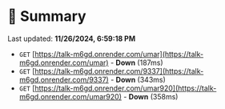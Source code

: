 # 📖 Summary
Last updated: **11/26/2024, 6:59:18 PM**

- `GET` [https://talk-m6gd.onrender.com/umar](https://talk-m6gd.onrender.com/umar) - **Down** (187ms)
- `GET` [https://talk-m6gd.onrender.com/9337](https://talk-m6gd.onrender.com/9337) - **Down** (343ms)
- `GET` [https://talk-m6gd.onrender.com/umar920](https://talk-m6gd.onrender.com/umar920) - **Down** (358ms)
